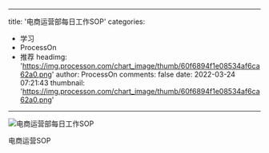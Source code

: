 
---
title: '电商运营部每日工作SOP'
categories: 
 - 学习
 - ProcessOn
 - 推荐
headimg: 'https://img.processon.com/chart_image/thumb/60f6894f1e08534af6ca62a0.png'
author: ProcessOn
comments: false
date: 2022-03-24 07:21:43
thumbnail: 'https://img.processon.com/chart_image/thumb/60f6894f1e08534af6ca62a0.png'
---

<div>   
<img class="thumb" alt="电商运营部每日工作SOP" src="https://img.processon.com/chart_image/thumb/60f6894f1e08534af6ca62a0.png" referrerpolicy="no-referrer">
<p>电商运营SOP</p>  
</div>
            
